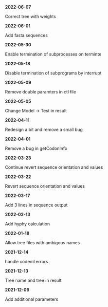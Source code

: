 **2022-06-07**

Correct tree with weights

**2022-06-01**

Add fasta sequences

**2022-05-30**

Enable termination of subprocesses on terminte

**2022-05-18**

Disable termination of subprograms by interrupt

**2022-05-09**

Remove double paramters in ctl file

**2022-05-05**

Change Model -> Test in result

**2022-04-11**

Redesign a bit and remove a small bug

**2022-04-01**

Remove a bug in getCodonInfo

**2022-03-23**

Continue revert sequence orientation and values

**2022-03-22**

Revert sequence orientation and values

**2022-03-17**

Add 3 lines in sequence output

**2022-02-13**

Add hyphy calculation

**2022-01-18**

Allow tree files with ambigous names

**2021-12-14**

handle codeml errors

**2021-12-13**

Tree name and tree in result

**2021-12-09**

Add additional parameters
